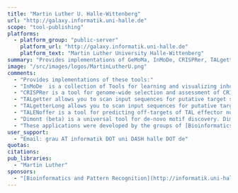 ```yaml
---
title: "Martin Luther U. Halle-Wittenberg"
url: "http://galaxy.informatik.uni-halle.de"
scope: "tool-publishing"
platforms:
  - platform_group: "public-server"
    platform_url: "http://galaxy.informatik.uni-halle.de"
    platform_text: "Martin Luther University Halle-Wittenberg"
summary: "Provides implementations of GeMoMa, InMoDe, CRISPRer, TALgetter, TALgetterLong, TALENoffer, and Dimont "
image: "/src/images/logos/MartinLutherU.png"
comments:
  - "Provides implementations of these tools:"
  - "InMoDe  is a collection of Tools for learning and visualizing inhomogeneous parsimonious Markov models (iPMMs)."
  - "CRISPRer is a tool for genome-wide selection and assessment of CRISPR/Cas protospacers."
  - "TALgetter allows you to scan input sequences for putative target sites of a given TAL (transcription activator-like) effector as typically expressed by many Xanthomonas bacteria."
  - "TALgetterLong allows you to scan input sequences for putative target sites of a given TAL (transcription activator-like) effector as typically expressed by many Xanthomonas bacteria in large input data, but lacks some of the features of TALgetter (e.g., computation of empirical p-values)."
  - "TALENoffer is a tool for predicting off-targets of TAL effector nucleases (TALENs)."
  - "Dimont (beta) is a universal tool for de-novo motif discovery. Dimont has successfully been applied to ChIP-seq, ChIP-exo and protein-binding microarray (PBM) data."
  - "These applications were developed by the groups of [Bioinformatics and Pattern Recognition](http://informatik.uni-halle.de/arbeitsgruppen/mustererkennung/?lang=en) and/or [Bioinformatics](http://informatik.uni-halle.de/arbeitsgruppen/bioinformatik/?lang=en) in collaboration with internal and external partners."
user_support:
  - "Email: grau AT informatik DOT uni DASH halle DOT de"
quotas:
citations:
pub_libraries:
  - "Martin Luther"
sponsors:
  - "[Bioinformatics and Pattern Recognition](http://informatik.uni-halle.de/arbeitsgruppen/mustererkennung/?lang=en) and [Bioinformatics](http://informatik.uni-halle.de/arbeitsgruppen/bioinformatik/?lang=en)"
---
```

